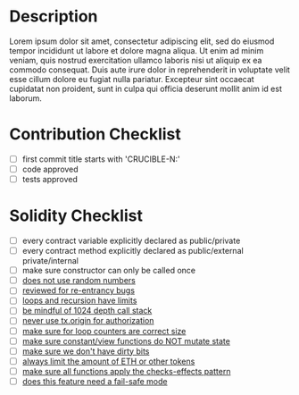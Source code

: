 # Description

Lorem ipsum dolor sit amet, consectetur adipiscing elit, sed do eiusmod tempor incididunt ut labore et dolore magna aliqua. Ut enim ad minim veniam, quis nostrud exercitation ullamco laboris nisi ut aliquip ex ea commodo consequat. Duis aute irure dolor in reprehenderit in voluptate velit esse cillum dolore eu fugiat nulla pariatur. Excepteur sint occaecat cupidatat non proident, sunt in culpa qui officia deserunt mollit anim id est laborum.

# Contribution Checklist

- [ ] first commit title starts with 'CRUCIBLE-N:'
- [ ] code approved
- [ ] tests approved

# Solidity Checklist

- [ ] every contract variable explicitly declared as public/private
- [ ] every contract method explicitly declared as public/external private/internal
- [ ] make sure constructor can only be called once
- [ ] [does not use random numbers](https://solidity.readthedocs.io/en/develop/security-considerations.html#private-information-and-randomness)
- [ ] [reviewed for re-entrancy bugs](https://solidity.readthedocs.io/en/develop/security-considerations.html#re-entrancy)
- [ ] [loops and recursion have limits](https://solidity.readthedocs.io/en/develop/security-considerations.html#gas-limit-and-loops)
- [ ] [be mindful of 1024 depth call stack](https://solidity.readthedocs.io/en/develop/security-considerations.html#callstack-depth)
- [ ] [never use tx.origin for authorization](https://solidity.readthedocs.io/en/develop/security-considerations.html#tx-origin)
- [ ] [make sure for loop counters are correct size](https://solidity.readthedocs.io/en/develop/security-considerations.html#minor-details)
- [ ] [make sure constant/view functions do NOT mutate state](https://solidity.readthedocs.io/en/develop/security-considerations.html#minor-details)
- [ ] [make sure we don't have dirty bits](https://solidity.readthedocs.io/en/develop/security-considerations.html#minor-details)
- [ ] [always limit the amount of ETH or other tokens](https://solidity.readthedocs.io/en/develop/security-considerations.html#restrict-the-amount-of-ether)
- [ ] [make sure all functions apply the checks-effects pattern](https://solidity.readthedocs.io/en/develop/security-considerations.html#use-the-checks-effects-interactions-pattern)
- [ ] [does this feature need a fail-safe mode](https://solidity.readthedocs.io/en/develop/security-considerations.html#include-a-fail-safe-mode)

